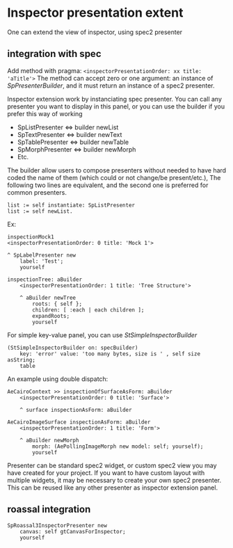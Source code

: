 # Inspector presentation extent

One can extend the view of inspector, using spec2 presenter

## integration with spec

Add method with pragma: `<inspectorPresentationOrder: xx title: 'aTitle'>`
The method can accept zero or one argument: an instance of *SpPresenterBuilder*,
and it must return an instance of a spec2 presenter. 

Inspector extension work by instanciating spec presenter. You can call
any presenter you want to display in this panel, or you can use the builder if
you prefer this way of working

* SpListPresenter <=> builder newList
* SpTextPresenter <=> builder newText
* SpTablePresenter <=> builder newTable
* SpMorphPresenter <=> builder newMorph
* Etc.

The builder allow users to compose presenters without needed to have hard coded
the name of them (which could or not change/be present/etc.), The following two
lines are equivalent, and the second one is preferred for common presenters.

    list := self instantiate: SpListPresenter
    list := self newList.

Ex:

```smalltalk
inspectionMock1
<inspectorPresentationOrder: 0 title: 'Mock 1'>

^ SpLabelPresenter new
    label: 'Test';
    yourself
```

```smalltalk
inspectionTree: aBuilder
    <inspectorPresentationOrder: 1 title: 'Tree Structure'>

    ^ aBuilder newTree
        roots: { self };
        children: [ :each | each children ];
        expandRoots;
        yourself
```

For simple key-value panel, you can use *StSimpleInspectorBuilder*

```smalltalk
(StSimpleInspectorBuilder on: specBuilder)
    key: 'error' value: 'too many bytes, size is ' , self size asString;
    table
```

An example using double dispatch:

```smalltalk
AeCairoContext >> inspectionOfSurfaceAsForm: aBuilder
    <inspectorPresentationOrder: 0 title: 'Surface'>

    ^ surface inspectionAsForm: aBuilder

AeCairoImageSurface inspectionAsForm: aBuilder
    <inspectorPresentationOrder: 1 title: 'Form'>

    ^ aBuilder newMorph
        morph: (AePollingImageMorph new model: self; yourself);
        yourself
```

Presenter can be standard spec2 widget, or custom spec2 view you may have
created for your project. If you want to have custom layout with multiple
widgets, it may be necessary to create your own spec2 presenter. This can
be reused like any other presenter as inspector extension panel.

## roassal integration

```smalltalk
SpRoassal3InspectorPresenter new
    canvas: self gtCanvasForInspector;
    yourself
```
